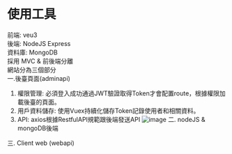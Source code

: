 # 使用工具
前端: veu3  
後端: NodeJS Express  
資料庫: MongoDB    
採用 MVC & 前後端分離    
網站分為三個部分  
一.後臺頁面(adminapi)
   1. 權限管理: 必須登入成功通過JWT驗證取得Token才會配置route，根據權限加載後臺的頁面。  
   2. 用戶資料儲存: 使用Vuex持續化儲存Token記錄使用者和相關資料。
   3. API: axios根據RestfulAPI規範跟後端發送API
![image](https://github.com/HShaoEn/Backend/assets/152255638/e1cf4ddb-3114-43cd-9cf4-1d85fb854079)
二. nodeJS & mongoDB後端

三. Client web (webapi)

